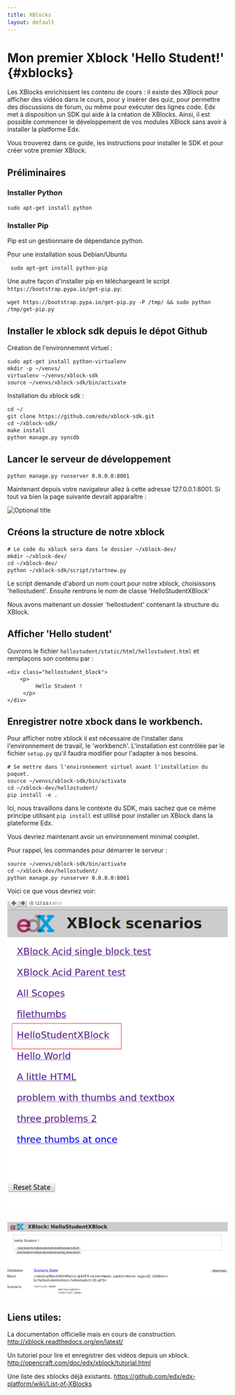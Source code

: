 ```yaml
---
title: XBlocks
layout: default
---
```


# Mon premier Xblock 'Hello Student!' {#xblocks}

Les XBlocks enrichissent les contenu de cours : il existe des XBlock pour afficher des vidéos dans le cours, pour y insérer des quiz, pour permettre des discussions de forum, ou même pour exécuter des lignes code. Edx met à disposition un SDK qui aide à la création de XBlocks. Ainsi, il est possible commencer le développement de vos modules XBlock sans avoir à installer la platforme Edx.

Vous trouverez dans ce guide, les instructions pour installer le SDK et pour créer votre premier XBlock.

## Préliminaires

### Installer Python

    sudo apt-get install python

### Installer Pip

Pip est un gestionnaire de dépendance python.
 
Pour une installation sous Debian/Ubuntu
 
     sudo apt-get install python-pip
 
 Une autre façon d'installer pip en téléchargeant le script `https://bootstrap.pypa.io/get-pip.py`:
 
    wget https://bootstrap.pypa.io/get-pip.py -P /tmp/ && sudo python /tmp/get-pip.py

## Installer le xblock sdk depuis le dépot Github

Création de l'environnement virtuel :

    sudo apt-get install python-virtualenv
    mkdir -p ~/venvs/
    virtualenv ~/venvs/xblock-sdk
    source ~/venvs/xblock-sdk/bin/activate

Installation du xblock sdk :

    cd ~/
    git clone https://github.com/edx/xblock-sdk.git
    cd ~/xblock-sdk/
    make install
    python manage.py syncdb

## Lancer le serveur de développement

    python manage.py runserver 0.0.0.0:8001

Maintenant depuis votre navigateur allez à cette adresse 127.0.0.1:8001.
Si tout va bien la page suivante devrait apparaître :

![](http://opencraft.com/doc/edx/xblock/_images/workbench_home.png "Optional title")

## Créons la structure de notre xblock

    # Le code du xblock sera dans le dossier ~/xblock-dev/
    mkdir ~/xblock-dev/
    cd ~/xblock-dev/
    python ~/xblock-sdk/script/startnew.py 

Le script demande d'abord un nom court pour notre xblock, choisissons 'hellostudent'.
Ensuite rentrons le nom de classe 'HelloStudentXBlock'

Nous avons maitenant un dossier 'hellostudent' contenant la structure du XBlock.

## Afficher 'Hello student'

Ouvrons le fichier `hellostudent/static/html/hellostudent.html` et remplaçons son contenu par :


    <div class="hellostudent_block">
        <p>
             Hello Student !
         </p>
    </div>

## Enregistrer notre xbock dans le workbench.

Pour afficher notre xblock il est nécessaire de l'installer dans l'environnement de travail, le 'workbench'. L'installation est contrôlée par le fichier `setup.py` qu'il faudra modifier pour l'adapter à nos besoins.

    # Se mettre dans l'environnement virtuel avant l'installation du paquet.
    source ~/venvs/xblock-sdk/bin/activate
    cd ~/xblock-dev/hellostudent/
    pip install -e .

Ici, nous travaillons dans le contexte du SDK, mais sachez que ce même principe utilisant `pip install` est utilisé pour installer un XBlock dans la plateforme Edx.

Vous devriez maintenant avoir un environnement minimal complet. 

Pour rappel, les commandes pour démarrer le serveur :

    source ~/venvs/xblock-sdk/bin/activate
    cd ~/xblock-dev/hellostudent/
    python manage.py runserver 0.0.0.0:8001

Voici ce que vous devriez voir:

![](static/img/indexsdk.png)

![](static/img/hellodk1.png)

## Liens utiles:

La documentation officielle mais en cours de construction.
http://xblock.readthedocs.org/en/latest/

Un tutoriel pour lire et enregistrer des vidéos depuis un xblock.
http://opencraft.com/doc/edx/xblock/tutorial.html

Une liste des xblocks déjà existants.
https://github.com/edx/edx-platform/wiki/List-of-XBlocks


